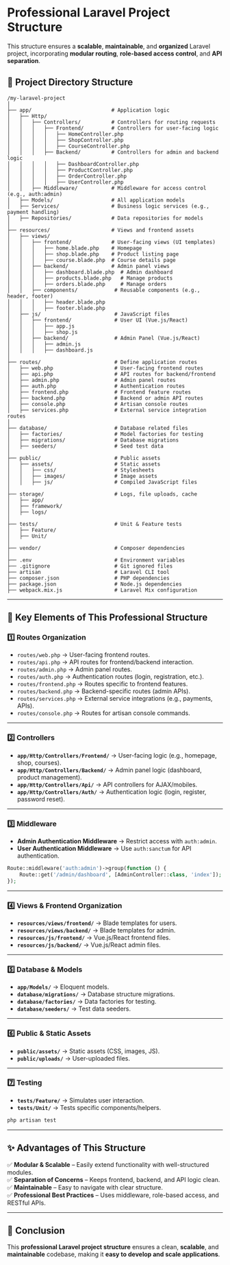 # **Professional Laravel Project Structure**

This structure ensures a **scalable**, **maintainable**, and **organized** Laravel project, incorporating **modular routing**, **role-based access control**, and **API separation**.

## **📁 Project Directory Structure**
```
/my-laravel-project
│
├── app/                          # Application logic
│   ├── Http/                     
│   │   ├── Controllers/          # Controllers for routing requests
│   │   │   ├── Frontend/         # Controllers for user-facing logic
│   │   │   │   ├── HomeController.php
│   │   │   │   ├── ShopController.php
│   │   │   │   ├── CourseController.php
│   │   │   ├── Backend/          # Controllers for admin and backend logic
│   │   │   │   ├── DashboardController.php
│   │   │   │   ├── ProductController.php
│   │   │   │   ├── OrderController.php
│   │   │   │   ├── UserController.php
│   │   ├── Middleware/           # Middleware for access control (e.g., auth:admin)
│   ├── Models/                   # All application models
│   ├── Services/                 # Business logic services (e.g., payment handling)
│   ├── Repositories/             # Data repositories for models
│
├── resources/                    # Views and frontend assets
│   ├── views/
│   │   ├── frontend/             # User-facing views (UI templates)
│   │   │   ├── home.blade.php    # Homepage
│   │   │   ├── shop.blade.php    # Product listing page
│   │   │   ├── course.blade.php  # Course details page
│   │   ├── backend/              # Admin panel views
│   │   │   ├── dashboard.blade.php  # Admin dashboard
│   │   │   ├── products.blade.php   # Manage products
│   │   │   ├── orders.blade.php     # Manage orders
│   │   ├── components/            # Reusable components (e.g., header, footer)
│   │   │   ├── header.blade.php
│   │   │   ├── footer.blade.php
│   ├── js/                        # JavaScript files
│   │   ├── frontend/              # User UI (Vue.js/React)
│   │   │   ├── app.js
│   │   │   ├── shop.js
│   │   ├── backend/               # Admin Panel (Vue.js/React)
│   │   │   ├── admin.js
│   │   │   ├── dashboard.js
│
├── routes/                        # Define application routes
│   ├── web.php                    # User-facing frontend routes
│   ├── api.php                    # API routes for backend/frontend
│   ├── admin.php                  # Admin panel routes
│   ├── auth.php                   # Authentication routes
│   ├── frontend.php               # Frontend feature routes
│   ├── backend.php                # Backend or admin API routes
│   ├── console.php                # Artisan console routes
│   ├── services.php               # External service integration routes
│
├── database/                      # Database related files
│   ├── factories/                 # Model factories for testing
│   ├── migrations/                # Database migrations
│   ├── seeders/                   # Seed test data
│
├── public/                        # Public assets
│   ├── assets/                    # Static assets
│   │   ├── css/                   # Stylesheets
│   │   ├── images/                # Image assets
│   │   ├── js/                    # Compiled JavaScript files
│
├── storage/                       # Logs, file uploads, cache
│   ├── app/
│   ├── framework/
│   ├── logs/
│
├── tests/                         # Unit & Feature tests
│   ├── Feature/
│   ├── Unit/
│
├── vendor/                        # Composer dependencies
│
├── .env                           # Environment variables
├── .gitignore                     # Git ignored files
├── artisan                        # Laravel CLI tool
├── composer.json                  # PHP dependencies
├── package.json                   # Node.js dependencies
├── webpack.mix.js                 # Laravel Mix configuration
```

---

## **🚀 Key Elements of This Professional Structure**

### **1️⃣ Routes Organization**
- `routes/web.php` → User-facing frontend routes.
- `routes/api.php` → API routes for frontend/backend interaction.
- `routes/admin.php` → Admin panel routes.
- `routes/auth.php` → Authentication routes (login, registration, etc.).
- `routes/frontend.php` → Routes specific to frontend features.
- `routes/backend.php` → Backend-specific routes (admin APIs).
- `routes/services.php` → External service integrations (e.g., payments, APIs).
- `routes/console.php` → Routes for artisan console commands.

---

### **2️⃣ Controllers**
- **`app/Http/Controllers/Frontend/`** → User-facing logic (e.g., homepage, shop, courses).
- **`app/Http/Controllers/Backend/`** → Admin panel logic (dashboard, product management).
- **`app/Http/Controllers/Api/`** → API controllers for AJAX/mobiles.
- **`app/Http/Controllers/Auth/`** → Authentication logic (login, register, password reset).

---

### **3️⃣ Middleware**
- **Admin Authentication Middleware** → Restrict access with `auth:admin`.
- **User Authentication Middleware** → Use `auth:sanctum` for API authentication.

```php
Route::middleware('auth:admin')->group(function () {
    Route::get('/admin/dashboard', [AdminController::class, 'index']);
});
```

---

### **4️⃣ Views & Frontend Organization**
- **`resources/views/frontend/`** → Blade templates for users.
- **`resources/views/backend/`** → Blade templates for admin.
- **`resources/js/frontend/`** → Vue.js/React frontend files.
- **`resources/js/backend/`** → Vue.js/React admin files.

---

### **5️⃣ Database & Models**
- **`app/Models/`** → Eloquent models.
- **`database/migrations/`** → Database structure migrations.
- **`database/factories/`** → Data factories for testing.
- **`database/seeders/`** → Test data seeders.

---

### **6️⃣ Public & Static Assets**
- **`public/assets/`** → Static assets (CSS, images, JS).
- **`public/uploads/`** → User-uploaded files.

---

### **7️⃣ Testing**
- **`tests/Feature/`** → Simulates user interaction.
- **`tests/Unit/`** → Tests specific components/helpers.

```bash
php artisan test
```

---

## **✨ Advantages of This Structure**
✅ **Modular & Scalable** – Easily extend functionality with well-structured modules.  
✅ **Separation of Concerns** – Keeps frontend, backend, and API logic clean.  
✅ **Maintainable** – Easy to navigate with clear structure.  
✅ **Professional Best Practices** – Uses middleware, role-based access, and RESTful APIs.

---

## **🎯 Conclusion**
This **professional Laravel project structure** ensures a clean, **scalable**, and **maintainable** codebase, making it **easy to develop and scale applications**.
